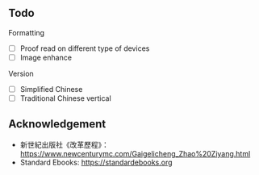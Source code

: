 ## Todo
Formatting
- [ ] Proof read on different type of devices
- [ ] Image enhance

Version
- [ ] Simplified Chinese
- [ ] Traditional Chinese vertical

## Acknowledgement
- 新世紀出版社《改革歷程》：https://www.newcenturymc.com/Gaigelicheng_Zhao%20Ziyang.html
- Standard Ebooks: https://standardebooks.org